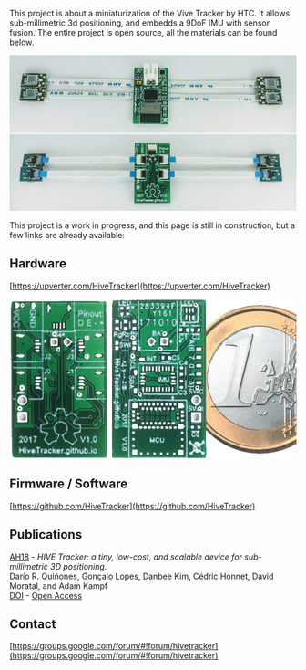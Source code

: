 This project is about a miniaturization of the Vive Tracker by HTC.
It allows sub-millimetric 3d positioning, and embedds a 9DoF IMU with sensor fusion.
The entire project is open source, all the materials can be found below.

![1st prototype](files/prototype.jpg)

This project is a work in progress, and this page is still in construction, but a few links are already available:


## Hardware
[https://upverter.com/HiveTracker](https://upverter.com/HiveTracker)

![1st PCB](files/animation.gif)


## Firmware / Software
[https://github.com/HiveTracker](https://github.com/HiveTracker)


## Publications
[AH18](http://sigah.org/AH2018) -
_HIVE Tracker: a tiny, low-cost, and scalable device for sub-millimetric 3D positioning._
<br> Darío R. Quiñones, Gonçalo Lopes, Danbee Kim, Cédric Honnet, David Moratal, and Adam Kampf
<br> [DOI](https://doi.org/10.1145/3174910.3174935) -
[Open Access](files/AH18-HiveTracker.pdf)


## Contact
[https://groups.google.com/forum/#!forum/hivetracker](https://groups.google.com/forum/#!forum/hivetracker)

